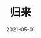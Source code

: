 ---
layout: page
title: 归来
description: >
  挺好看的，令人唏嘘。
category: 电影
img: assets/img/movie/2021/归来.webp
star: 5
date: 2021-05-01
---